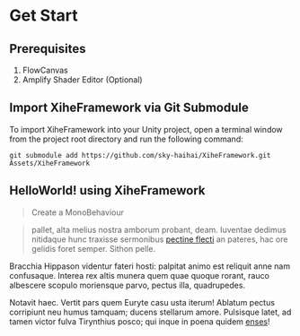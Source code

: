 # Get Start

## Prerequisites

1. FlowCanvas
2. Amplify Shader Editor (Optional)

## Import XiheFramework via Git Submodule

To import XiheFramework into your Unity project, open a terminal window from the project root directory and run the following command:

    git submodule add https://github.com/sky-haihai/XiheFramework.git Assets/XiheFramework

    
## HelloWorld! using XiheFramework 

> Create a MonoBehaviour


> pallet, alta melius nostra amborum probant, deam. Iuventae dedimus nitidaque
> hunc traxisse sermonibus [pectine flecti](http://fulmen-seu.org/illam.aspx) an
> pateres, hac ore gelidis foret semper. Sithon pelle.

Bracchia Hippason videntur fateri hosti: palpitat animo est reliquit anne nam
confusaque. Interea rex altis munera quem quae quoque rorant, rauco albescere
scopulo moriensque parvo, pectus illa, quadrupedes.

Notavit haec. Vertit pars quem Euryte casu usta iterum! Ablatum pectus
corripiunt neu humus tamquam; ducens stellarum amore. Pulsisque latet, ad tamen
victor fulva Tirynthius posco; qui inque in poena quidem
[enses](http://gentisque-togaque.io/)!
